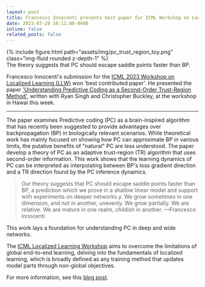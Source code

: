 ```yaml
---
layout: post
title: Francesco Innocenti presents best paper for ICML Workshop on Localized Learning (LLW)
date: 2023-07-29 16:11:00-0400
inline: false
related_posts: false
---
```


<div class="row mt-6">
    <div class="col-sm mt-6 mt-md-0">
        {% include figure.html path="assets/img/pc_trust_region_toy.png" class="img-fluid rounded z-depth-1" %}
    </div>
</div>
<div class="caption">
    The theory suggests that PC should escape saddle points faster than BP.
</div>

Francesco Innocenti's submission for the <a href="https://sites.google.com/view/localized-learning-workshop">ICML 2023 Workshop on Localized Learning (LLW)</a> won 'best contributed paper'. He presented the paper <a href="https://arxiv.org/abs/2305.18188">'Understanding Predictive Coding as a Second-Order Trust-Region Method'</a>, written with Ryan Singh and Christopher Buckley, at the workshop in Hawai this week.


***

The paper examines Predictive coding (PC) as a brain-inspired algorithm that has recently been suggested to provide advantages over backpropagation (BP) in biologically relevant scenarios. While theoretical work has mainly focused on showing how PC can approximate BP in various limits, the putative benefits of "natural" PC are less understood. The paper develop a theory of PC as an adaptive trust-region (TR) algorithm that uses second-order information. This work shows that the learning dynamics of PC can be interpreted as interpolating between BP's loss gradient direction and a TR direction found by the PC inference dynamics. 

>  Our theory suggests that PC should escape saddle points faster than BP, a prediction which we prove in a shallow linear model and support with experiments on deeper networks.y. We grow sometimes in one dimension, and not in another, unevenly. We grow partially. We are relative. We are mature in one realm, childish in another.
> —Francesco innocenti

This work lays a foundation for understanding PC in deep and wide networks. 



The <a href="https://sites.google.com/view/localized-learning-workshop">ICML Localized Learning Workshop</a> aims to overcome the limitations of global end-to-end learning, delving into the fundamentals of localized learning, which is broadly defined as any training method that updates model parts through non-global objectives.

For more information, see this <a href="https://francescoinnocenti.github.io/posts/2023/08/10/PC-as-a-2nd-Order-Method/">blog post</a>. 
